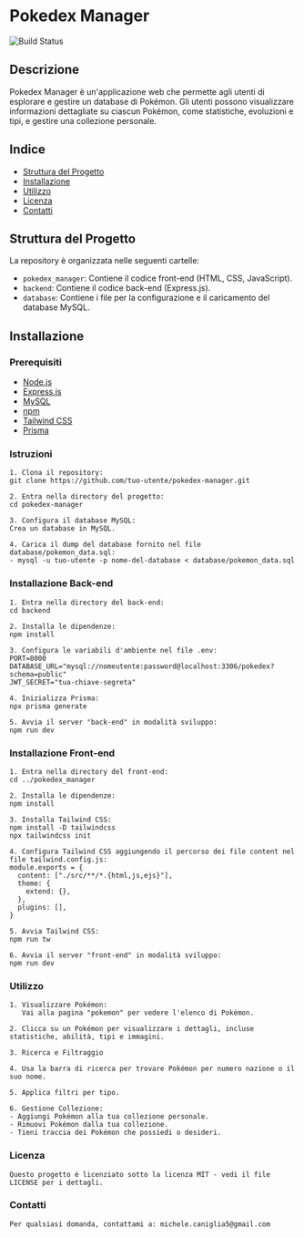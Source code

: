 # Pokedex Manager

![Build Status](https://img.shields.io/badge/build-passing-brightgreen)

## Descrizione

Pokedex Manager è un'applicazione web che permette agli utenti di esplorare e gestire un database di Pokémon. Gli utenti possono visualizzare informazioni dettagliate su ciascun Pokémon, come statistiche, evoluzioni e tipi, e gestire una collezione personale.

## Indice

- [Struttura del Progetto](#struttura-del-progetto)
- [Installazione](#installazione)
- [Utilizzo](#utilizzo)
- [Licenza](#licenza)
- [Contatti](#contatti)

## Struttura del Progetto

La repository è organizzata nelle seguenti cartelle:

- `pokedex_manager`: Contiene il codice front-end (HTML, CSS, JavaScript).
- `backend`: Contiene il codice back-end (Express.js).
- `database`: Contiene i file per la configurazione e il caricamento del database MySQL.

## Installazione

### Prerequisiti

- [Node.js](https://nodejs.org/)
- [Express.js](https://expressjs.com/)
- [MySQL](https://www.mysql.com/)
- [npm](https://www.npmjs.com/)
- [Tailwind CSS](https://tailwindcss.com/)
- [Prisma](https://www.prisma.io/)

### Istruzioni
```
1. Clona il repository:
git clone https://github.com/tuo-utente/pokedex-manager.git
```
```
2. Entra nella directory del progetto:
cd pokedex-manager
```
```
3. Configura il database MySQL:
Crea un database in MySQL.
```
```
4. Carica il dump del database fornito nel file database/pokemon_data.sql:
- mysql -u tuo-utente -p nome-del-database < database/pokemon_data.sql
```
### Installazione Back-end
```
1. Entra nella directory del back-end:
cd backend
```
```
2. Installa le dipendenze:
npm install
```
```
3. Configura le variabili d'ambiente nel file .env:
PORT=8000
DATABASE_URL="mysql://nomeutente:password@localhost:3306/pokedex?schema=public"
JWT_SECRET="tua-chiave-segreta"
```
```
4. Inizializza Prisma:
npx prisma generate
```
```
5. Avvia il server "back-end" in modalità sviluppo:
npm run dev
```
### Installazione Front-end
```
1. Entra nella directory del front-end:
cd ../pokedex_manager
```
```   
2. Installa le dipendenze:
npm install
```
```   
3. Installa Tailwind CSS:
npm install -D tailwindcss
npx tailwindcss init
```
```
4. Configura Tailwind CSS aggiungendo il percorso dei file content nel file tailwind.config.js:
module.exports = {
  content: ["./src/**/*.{html,js,ejs}"],
  theme: {
    extend: {},
  },
  plugins: [],
}
```
```
5. Avvia Tailwind CSS:
npm run tw
```
```
6. Avvia il server "front-end" in modalità sviluppo:
npm run dev
```
### Utilizzo
```
1. Visualizzare Pokémon:
   Vai alla pagina "pokemon" per vedere l'elenco di Pokémon.

2. Clicca su un Pokémon per visualizzare i dettagli, incluse statistiche, abilità, tipi e immagini.

3. Ricerca e Filtraggio

4. Usa la barra di ricerca per trovare Pokémon per numero nazione o il suo nome.

5. Applica filtri per tipo.

6. Gestione Collezione:
- Aggiungi Pokémon alla tua collezione personale.
- Rimuovi Pokémon dalla tua collezione.
- Tieni traccia dei Pokémon che possiedi o desideri.
```
### Licenza
```
Questo progetto è licenziato sotto la licenza MIT - vedi il file LICENSE per i dettagli.
```
### Contatti
```
Per qualsiasi domanda, contattami a: michele.caniglia5@gmail.com
```